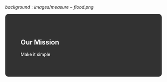 $background:images/measure-flood.png$

<div style="border-radius: 10px;background-color: rgba(0, 0, 0, 0.8); color: #fff; padding: 50px;">

## Our Mission

Make it simple
